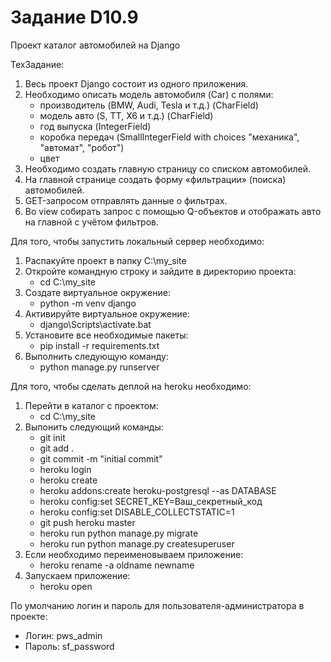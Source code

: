 # Задание D10.9

   Проект каталог автомобилей на Django

   ТехЗадание:
1) Весь проект Django состоит из одного приложения.
2) Необходимо описать модель автомобиля (Car) с полями:
   - производитель (BMW, Audi, Tesla и т.д.) (CharField)
   - модель авто (S, TT, X6 и т.д.) (CharField)
   - год выпуска (IntegerField)
   - коробка передач (SmallIntegerField with choices "механика", "автомат", "робот")
   - цвет
3) Необходимо создать главную страницу со списком автомобилей.
4) На главной странице создать форму «фильтрации» (поиска) автомобилей.
5) GET-запросом отправлять данные о фильтрах.
6) Во view собирать запрос с помощью Q-объектов и отображать авто на главной с учётом фильтров.

Для того, чтобы запустить локальный сервер необходимо:
1) Распакуйте проект в папку C:\my_site
2) Откройте командную строку и зайдите в директорию проекта:
   - cd C:\my_site
3) Создате виртуальное окружение:
   - python -m venv django
4) Активируйте виртуальное окружение:
   - django\Scripts\activate.bat
5) Установите все необходимые пакеты:
   - pip install -r requirements.txt
6) Выполнить следующую команду:
   - python manage.py runserver

Для того, чтобы сделать деплой на heroku необходимо:
1) Перейти в каталог с проектом:
   - cd C:\my_site
2) Выпонить следующий команды:
   - git init
   - git add .
   - git commit -m "initial commit"
   - heroku login
   - heroku create
   - heroku addons:create heroku-postgresql --as DATABASE
   - heroku config:set SECRET_KEY=Ваш_секретный_код
   - heroku config:set DISABLE_COLLECTSTATIC=1
   - git push heroku master
   - heroku run python manage.py migrate
   - heroku run python manage.py createsuperuser
3) Если необходимо переименовываем приложение:
   - heroku rename -a oldname newname
4) Запускаем приложение:
   - heroku open

По умолчанию логин и пароль для пользователя-администратора в проекте:
- Логин: pws_admin
- Пароль: sf_password
